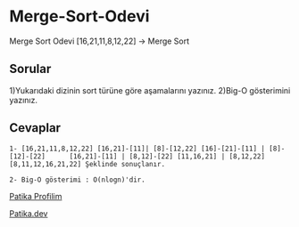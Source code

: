 # Merge-Sort-Odevi



Merge Sort Odevi
[16,21,11,8,12,22] -> Merge Sort
## Sorular

1)Yukarıdaki dizinin sort türüne göre aşamalarını yazınız.
2)Big-O gösterimini yazınız.

## Cevaplar
`1-
 [16,21,11,8,12,22]
[16,21]-[11]| [8]-[12,22]
[16]-[21]-[11] | [8]-[12]-[22]     
[16,21]-[11] | [8,12]-[22]
[11,16,21] | [8,12,22]
[8,11,12,16,21,22] Şeklinde sonuçlanır.`

 `2- Big-O gösterimi : O(nlogn)'dir.`

[Patika Profilim](https://app.patika.dev/apak)

[Patika.dev](https://app.patika.dev/paths)
